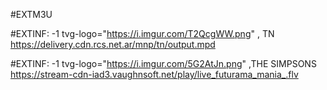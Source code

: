 #EXTM3U


#EXTINF: -1 tvg-logo="https://i.imgur.com/T2QcgWW.png" , TN 
https://delivery.cdn.rcs.net.ar/mnp/tn/output.mpd

#EXTINF: -1 tvg-logo="https://i.imgur.com/5G2AtJn.png" ,THE SIMPSONS
https://stream-cdn-iad3.vaughnsoft.net/play/live_futurama_mania_.flv
